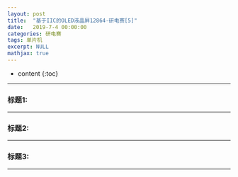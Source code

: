 ```yaml
---
layout: post
title:  "基于IIC的OLED液晶屏12864-研电赛[5]"
date:   2019-7-4 00:00:00
categories: 研电赛
tags: 单片机
excerpt: NULL
mathjax: true
---
```

* content
{:toc}
---



### 标题1:


---

### 标题2:




---

### 标题3:



---
